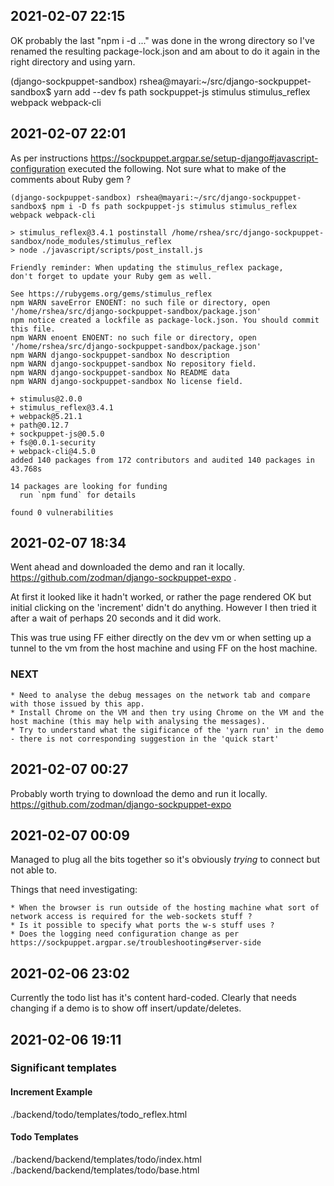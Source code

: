## 2021-02-07 22:15
OK probably the last "npm i -d ..." was done in the wrong directory so I've renamed the resulting package-lock.json and am about to do it again in the right directory and using yarn.

(django-sockpuppet-sandbox) rshea@mayari:~/src/django-sockpuppet-sandbox$ yarn add --dev fs path sockpuppet-js stimulus stimulus_reflex webpack webpack-cli

## 2021-02-07 22:01

As per instructions https://sockpuppet.argpar.se/setup-django#javascript-configuration executed the following. Not sure what to make of the comments about Ruby gem ?

```
(django-sockpuppet-sandbox) rshea@mayari:~/src/django-sockpuppet-sandbox$ npm i -D fs path sockpuppet-js stimulus stimulus_reflex webpack webpack-cli

> stimulus_reflex@3.4.1 postinstall /home/rshea/src/django-sockpuppet-sandbox/node_modules/stimulus_reflex
> node ./javascript/scripts/post_install.js

Friendly reminder: When updating the stimulus_reflex package,
don't forget to update your Ruby gem as well.

See https://rubygems.org/gems/stimulus_reflex
npm WARN saveError ENOENT: no such file or directory, open '/home/rshea/src/django-sockpuppet-sandbox/package.json'
npm notice created a lockfile as package-lock.json. You should commit this file.
npm WARN enoent ENOENT: no such file or directory, open '/home/rshea/src/django-sockpuppet-sandbox/package.json'
npm WARN django-sockpuppet-sandbox No description
npm WARN django-sockpuppet-sandbox No repository field.
npm WARN django-sockpuppet-sandbox No README data
npm WARN django-sockpuppet-sandbox No license field.

+ stimulus@2.0.0
+ stimulus_reflex@3.4.1
+ webpack@5.21.1
+ path@0.12.7
+ sockpuppet-js@0.5.0
+ fs@0.0.1-security
+ webpack-cli@4.5.0
added 140 packages from 172 contributors and audited 140 packages in 43.768s

14 packages are looking for funding
  run `npm fund` for details

found 0 vulnerabilities
```

## 2021-02-07 18:34
Went ahead and downloaded the demo and ran it locally. https://github.com/zodman/django-sockpuppet-expo .

At first it looked like it hadn't worked, or rather the page rendered OK but initial clicking on the 'increment' didn't do anything. However I then tried it after a wait of perhaps 20 seconds and it did work.

This was true using FF either directly on the dev vm or when setting up a tunnel to the vm from the host machine and using FF on the host machine.

### NEXT
    * Need to analyse the debug messages on the network tab and compare with those issued by this app.
    * Install Chrome on the VM and then try using Chrome on the VM and the host machine (this may help with analysing the messages).
    * Try to understand what the sigificance of the 'yarn run' in the demo - there is not corresponding suggestion in the 'quick start'


## 2021-02-07 00:27
Probably worth trying to download the demo and run it locally. https://github.com/zodman/django-sockpuppet-expo

## 2021-02-07 00:09
Managed to plug all the bits together so it's obviously *trying* to connect but not able to.

Things that need investigating:

    * When the browser is run outside of the hosting machine what sort of network access is required for the web-sockets stuff ?
    * Is it possible to specify what ports the w-s stuff uses ?
    * Does the logging need configuration change as per https://sockpuppet.argpar.se/troubleshooting#server-side

## 2021-02-06 23:02
Currently the todo list has it's content hard-coded. Clearly that needs changing if a demo is to show off insert/update/deletes.

## 2021-02-06 19:11
### Significant templates
#### Increment Example
./backend/todo/templates/todo_reflex.html
#### Todo Templates
./backend/backend/templates/todo/index.html
./backend/backend/templates/todo/base.html
